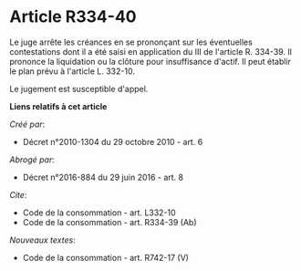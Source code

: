 # Article R334-40

Le juge arrête les créances en se prononçant sur les éventuelles contestations dont il a été saisi en application du III de
l'article R. 334-39. Il prononce la liquidation ou la clôture pour insuffisance d'actif. Il peut établir le plan prévu à
l'article L. 332-10. 

Le jugement est susceptible d'appel.

**Liens relatifs à cet article**

_Créé par_:

  - Décret n°2010-1304 du 29 octobre 2010 - art. 6

_Abrogé par_:

  - Décret n°2016-884 du 29 juin 2016 - art. 8

_Cite_:

  - Code de la consommation - art. L332-10
  - Code de la consommation - art. R334-39 (Ab)

_Nouveaux textes_:

  - Code de la consommation - art. R742-17 (V)
